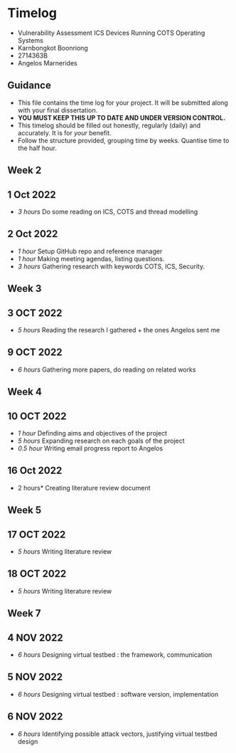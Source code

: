 # Timelog

* Vulnerability Assessment ICS Devices Running COTS Operating Systems
* Karnbongkot Boonriong
* 2714363B
* Angelos Marnerides

## Guidance

* This file contains the time log for your project. It will be submitted along with your final dissertation.
* **YOU MUST KEEP THIS UP TO DATE AND UNDER VERSION CONTROL.**
* This timelog should be filled out honestly, regularly (daily) and accurately. It is for *your* benefit.
* Follow the structure provided, grouping time by weeks.  Quantise time to the half hour.

## Week 2

## 1 Oct 2022

* *3 hours* Do some reading on ICS, COTS and thread modelling

## 2 Oct 2022

* *1 hour* Setup GitHub repo and reference manager
* *1 hour* Making meeting agendas, listing questions.
* *3 hours* Gathering research with keywords COTS, ICS, Security.

## Week 3

## 3 OCT 2022
* *5 hours* Reading the research I gathered + the ones Angelos sent me

## 9 OCT 2022
* *6 hours* Gathering more papers, do reading on related works

## Week 4

## 10 OCT 2022
* *1 hour* Definding aims and objectives of the project
* *5 hours* Expanding research on each goals of the project
* *0.5 hour* Writing email progress report to Angelos

## 16 Oct 2022
* 2 hours* Creating literature review document

## Week 5

## 17 OCT 2022
* *5 hours* Writing literature review

## 18 OCT 2022
* *5 hours* Writing literature review

## Week 7

## 4 NOV 2022
* *6 hours* Designing virtual testbed : the framework, communication

## 5 NOV 2022
* *6 hours* Designing virtual testbed : software version, implementation

## 6 NOV 2022
* *6 hours* Identifying possible attack vectors, justifying virtual testbed design